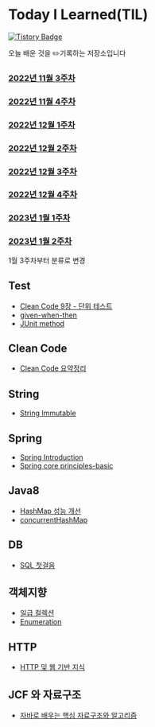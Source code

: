 # Today I Learned(TIL)
[![Tistory Badge](https://img.shields.io/badge/-tech%20blog-important)](https://chan9.tistory.com/) 

오늘 배운 것을 ✏️기록하는 저장소입니다

### [2022년 11월 3주차](https://github.com/euichaan/TIL/tree/main/2022-11-3%EC%A3%BC%EC%B0%A8)
### [2022년 11월 4주차](https://github.com/euichaan/TIL/tree/main/2022-11-4%EC%A3%BC%EC%B0%A8)
### [2022년 12월 1주차](https://github.com/euichaan/TIL/tree/main/2022-12-1%EC%A3%BC%EC%B0%A8)
### [2022년 12월 2주차](https://github.com/euichaan/TIL/tree/main/2022-12-2%EC%A3%BC%EC%B0%A8)
### [2022년 12월 3주차](https://github.com/euichaan/TIL/tree/main/2022-12-3%EC%A3%BC%EC%B0%A8)
### [2022년 12월 4주차](https://github.com/euichaan/TIL/tree/main/2022-12-4%EC%A3%BC%EC%B0%A8)
### [2023년 1월 1주차](https://github.com/euichaan/TIL/tree/main/2023-1-1%EC%A3%BC%EC%B0%A8)
### [2023년 1월 2주차](https://github.com/euichaan/TIL/tree/main/2023-1-2%EC%A3%BC%EC%B0%A8)  
  
1월 3주차부터 분류로 변경  
  
## Test
- [Clean Code 9장 - 단위 테스트](https://github.com/euichaan/TIL/blob/main/test/cleancode/unit-test.md)  
- [given-when-then](https://github.com/euichaan/TIL/blob/main/test/givenwhenthen/given-when-then.md)  
- [JUnit method](https://github.com/euichaan/TIL/blob/main/test/junit/junit.md)  
  
## Clean Code
- [Clean Code 요약정리](https://github.com/euichaan/TIL/blob/main/cleancode/cleancode.md)  
  
## String
- [String Immutable](https://github.com/euichaan/TIL/blob/main/string/string-immutable.md)  
  
## Spring  
- [Spring Introduction](https://github.com/euichaan/TIL/blob/main/spring/spring-introduction/spring-introduction.md)  
- [Spring core principles-basic](https://github.com/euichaan/TIL/blob/main/spring/spring-core-principles-basic/spring-core-basic.md)  
  
## Java8
- [HashMap 성능 개선](https://github.com/euichaan/TIL/blob/main/java8/hashmap/hashmap-performance.md)  
- [concurrentHashMap](https://github.com/euichaan/TIL/blob/main/java8/hashmap/concurrentHashMap.md)  
    
## DB
- [SQL 첫걸음](https://github.com/euichaan/TIL/tree/main/databaselearn/sql-first)  
  
## 객체지향
- [일급 컬렉션](https://github.com/euichaan/TIL/tree/main/%EA%B0%9D%EC%B2%B4%EC%A7%80%ED%96%A5/first-class-collection)  
- [Enumeration](https://github.com/euichaan/TIL/blob/main/%EA%B0%9D%EC%B2%B4%EC%A7%80%ED%96%A5/enum/REAEME.md)  
  
## HTTP
- [HTTP 및 웹 기반 지식](https://github.com/euichaan/TIL/tree/main/http)  
  
## JCF 와 자료구조
- [자바로 배우는 핵심 자료구조와 알고리즘](https://github.com/euichaan/TIL/tree/main/jcf/%EC%9E%90%EB%B0%94%EB%A1%9C%20%EB%B0%B0%EC%9A%B0%EB%8A%94%20%ED%95%B5%EC%8B%AC%20%EC%9E%90%EB%A3%8C%EA%B5%AC%EC%A1%B0%EC%99%80%20%EC%95%8C%EA%B3%A0%EB%A6%AC%EC%A6%98)  



